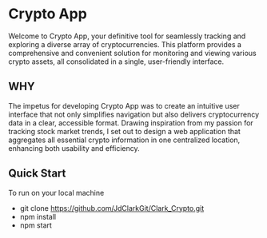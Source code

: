 # Crypto App

Welcome to Crypto App, your definitive tool for seamlessly tracking and exploring a diverse array of cryptocurrencies. This platform provides a comprehensive and convenient solution for monitoring and viewing various crypto assets, all consolidated in a single, user-friendly interface.

## WHY

The impetus for developing Crypto App was to create an intuitive user interface that not only simplifies navigation but also delivers cryptocurrency data in a clear, accessible format. Drawing inspiration from my passion for tracking stock market trends, I set out to design a web application that aggregates all essential crypto information in one centralized location, enhancing both usability and efficiency.

## Quick Start

To run on your local machine

- git clone https://github.com/JdClarkGit/Clark_Crypto.git
- npm install
- npm start

